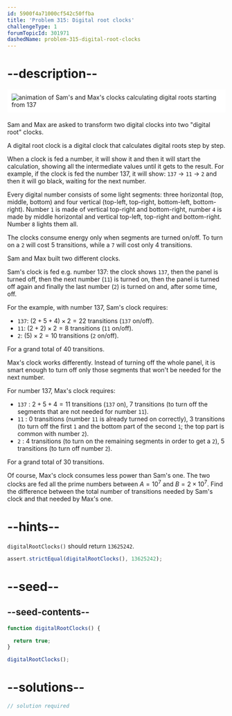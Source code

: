 ```yaml
---
id: 5900f4a71000cf542c50ffba
title: 'Problem 315: Digital root clocks'
challengeType: 1
forumTopicId: 301971
dashedName: problem-315-digital-root-clocks
---
```


# --description--

<img alt="animation of Sam's and Max's clocks calculating digital roots starting from 137" src="https://cdn.freecodecamp.org/curriculum/project-euler/digital-root-clocks.gif" style="background-color: white; padding: 10px; display: block; margin-right: auto; margin-left: auto; margin-bottom: 1.2rem;" />

Sam and Max are asked to transform two digital clocks into two "digital root" clocks.

A digital root clock is a digital clock that calculates digital roots step by step.

When a clock is fed a number, it will show it and then it will start the calculation, showing all the intermediate values until it gets to the result. For example, if the clock is fed the number 137, it will show: `137` → `11` → `2` and then it will go black, waiting for the next number.

Every digital number consists of some light segments: three horizontal (top, middle, bottom) and four vertical (top-left, top-right, bottom-left, bottom-right). Number `1` is made of vertical top-right and bottom-right, number `4` is made by middle horizontal and vertical top-left, top-right and bottom-right. Number `8` lights them all.

The clocks consume energy only when segments are turned on/off. To turn on a `2` will cost 5 transitions, while a `7` will cost only 4 transitions.

Sam and Max built two different clocks.

Sam's clock is fed e.g. number 137: the clock shows `137`, then the panel is turned off, then the next number (`11`) is turned on, then the panel is turned off again and finally the last number (`2`) is turned on and, after some time, off.

For the example, with number 137, Sam's clock requires:

- `137`: $(2 + 5 + 4) × 2 = 22$ transitions (`137` on/off).
- `11`: $(2 + 2) × 2 = 8$ transitions (`11` on/off).
- `2`: $(5) × 2 = 10$ transitions (`2` on/off).

For a grand total of 40 transitions.

Max's clock works differently. Instead of turning off the whole panel, it is smart enough to turn off only those segments that won't be needed for the next number.

For number 137, Max's clock requires:

- `137` : $2 + 5 + 4 = 11$ transitions (`137` on), $7$ transitions (to turn off the segments that are not needed for number `11`).
- `11` : $0$ transitions (number `11` is already turned on correctly), $3$ transitions (to turn off the first `1` and the bottom part of the second `1`; the top part is common with number `2`).
- `2` : $4$ transitions (to turn on the remaining segments in order to get a `2`), $5$ transitions (to turn off number `2`).

For a grand total of 30 transitions.

Of course, Max's clock consumes less power than Sam's one. The two clocks are fed all the prime numbers between $A = {10}^7$ and $B = 2 × {10}^7$. Find the difference between the total number of transitions needed by Sam's clock and that needed by Max's one.

# --hints--

`digitalRootClocks()` should return `13625242`.

```js
assert.strictEqual(digitalRootClocks(), 13625242);
```

# --seed--

## --seed-contents--

```js
function digitalRootClocks() {

  return true;
}

digitalRootClocks();
```

# --solutions--

```js
// solution required
```
